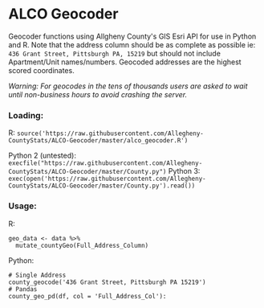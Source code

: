 # ALCO Geocoder

Geocoder functions using Allgheny County's GIS Esri API for use in Python and R. Note that the address column should be as complete as possible ie: `436 Grant Street, Pittsburgh PA, 15219` but should not include Apartment/Unit names/numbers. Geocoded addresses are the highest scored coordinates.

_Warning: For geocodes in the tens of thousands users are asked to wait until non-business hours to avoid crashing the server._

### Loading:

R: `source('https://raw.githubusercontent.com/Allegheny-CountyStats/ALCO-Geocoder/master/alco_geocoder.R')`

Python 2 (untested): `execfile("https://raw.githubusercontent.com/Allegheny-CountyStats/ALCO-Geocoder/master/County.py")`
Python 3: `exec(open('https://raw.githubusercontent.com/Allegheny-CountyStats/ALCO-Geocoder/master/County.py').read())`

### Usage:

R:

```
geo_data <- data %>%
  mutate_countyGeo(Full_Address_Column)
```

Python:

```
# Single Address
county_geocode('436 Grant Street, Pittsburgh PA 15219')
# Pandas
county_geo_pd(df, col = 'Full_Address_Col'):
```
